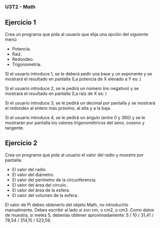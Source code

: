 ### U3T2 - Math

Ejercicio 1
-----------

Crea un programa que pida al usuario que elija una opción del siguiente menú:

* Potencia.
* Raíz.
* Redondeo.
* Trigonometría.

Si el usuario introduce 1, se le deberá pedir una base y un exponente y se mostrará el
resultado en pantalla (La potencia de X elevado a Y es: )

Si el usuario introduce 2, se le pedirá un número (no negativo) y se mostrará el resultado en
pantalla (La raíz de X es: )

Si el usuario introduce 3, se le pedirá un decimal por pantalla y se mostrará el redondeo al
entero más próximo, al alta y a la baja.

Si el usuario introduce 4, se le pedirá un ángulo (entre 0 y 360) y se le mostrarán por pantalla
los valores trigonométricos del seno, coseno y tangente.


Ejercicio 2
-----------

Crea un programa que pida al usuario el valor del radio y muestre por pantalla:

* El valor del radio.
* El valor del diámetro.
* El valor del perímetro de la circunferencia.
* El valor del área del círculo.
* El valor del área de la esfera.
* El valor del volumen de la esfera.

El valor de Pi debes obtenerlo del objeto Math, no introducirlo manualmente.
Debes escribir al lado si son cm, o cm2, o cm3.
Como datos de muestra, si metes 5, deberías obtener aproximadamente: 5 / 10 / 31,41 /
78,54 / 314,15 / 523,59.
